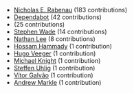 * [Nicholas E. Rabenau](https://github.com/nerab) (183 contributions)
* [Dependabot](https://github.com/dependabot-bot) (42 contributions)
* [](https://github.com/apps/dependabot) (25 contributions)
* [Stephen Wade](https://github.com/stephenwade) (14 contributions)
* [Nathan Lee](https://github.com/X0nic) (8 contributions)
* [Hossam Hammady](https://github.com/hammady) (1 contribution)
* [Hugo Veeger](https://github.com/dkhgh) (1 contribution)
* [Michael Knight](https://github.com/miknight) (1 contribution)
* [Steffen Uhlig](https://github.com/suhlig) (1 contribution)
* [Vítor Galvão](https://github.com/vitorgalvao) (1 contribution)
* [Andrew Markle](https://github.com/andrewmarkle) (1 contribution)